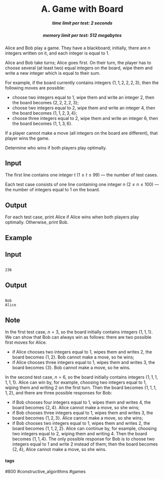 <h1 style='text-align: center;'> A. Game with Board</h1>

<h5 style='text-align: center;'>time limit per test: 2 seconds</h5>
<h5 style='text-align: center;'>memory limit per test: 512 megabytes</h5>

Alice and Bob play a game. They have a blackboard; initially, there are $n$ integers written on it, and each integer is equal to $1$.

Alice and Bob take turns; Alice goes first. On their turn, the player has to choose several (at least two) equal integers on the board, wipe them and write a new integer which is equal to their sum.

For example, if the board currently contains integers $\{1, 1, 2, 2, 2, 3\}$, then the following moves are possible:

* choose two integers equal to $1$, wipe them and write an integer $2$, then the board becomes $\{2, 2, 2, 2, 3\}$;
* choose two integers equal to $2$, wipe them and write an integer $4$, then the board becomes $\{1, 1, 2, 3, 4\}$;
* choose three integers equal to $2$, wipe them and write an integer $6$, then the board becomes $\{1, 1, 3, 6\}$.

If a player cannot make a move (all integers on the board are different), that player wins the game.

Determine who wins if both players play optimally.

## Input

The first line contains one integer $t$ ($1 \le t \le 99$) — the number of test cases.

Each test case consists of one line containing one integer $n$ ($2 \le n \le 100$) — the number of integers equal to $1$ on the board.

## Output

For each test case, print Alice if Alice wins when both players play optimally. Otherwise, print Bob.

## Example

## Input


```

236
```
## Output


```

Bob
Alice

```
## Note

In the first test case, $n = 3$, so the board initially contains integers $\{1, 1, 1\}$. We can show that Bob can always win as follows: there are two possible first moves for Alice.

* if Alice chooses two integers equal to $1$, wipes them and writes $2$, the board becomes $\{1, 2\}$. Bob cannot make a move, so he wins;
* if Alice chooses three integers equal to $1$, wipes them and writes $3$, the board becomes $\{3\}$. Bob cannot make a move, so he wins.

In the second test case, $n = 6$, so the board initially contains integers $\{1, 1, 1, 1, 1, 1\}$. Alice can win by, for example, choosing two integers equal to $1$, wiping them and writing $2$ on the first turn. Then the board becomes $\{1, 1, 1, 1, 2\}$, and there are three possible responses for Bob:

* if Bob chooses four integers equal to $1$, wipes them and writes $4$, the board becomes $\{2,4\}$. Alice cannot make a move, so she wins;
* if Bob chooses three integers equal to $1$, wipes them and writes $3$, the board becomes $\{1,2,3\}$. Alice cannot make a move, so she wins;
* if Bob chooses two integers equal to $1$, wipes them and writes $2$, the board becomes $\{1, 1, 2, 2\}$. Alice can continue by, for example, choosing two integers equal to $2$, wiping them and writing $4$. Then the board becomes $\{1,1,4\}$. The only possible response for Bob is to choose two integers equal to $1$ and write $2$ instead of them; then the board becomes $\{2,4\}$, Alice cannot make a move, so she wins.


#### tags 

#800 #constructive_algorithms #games 